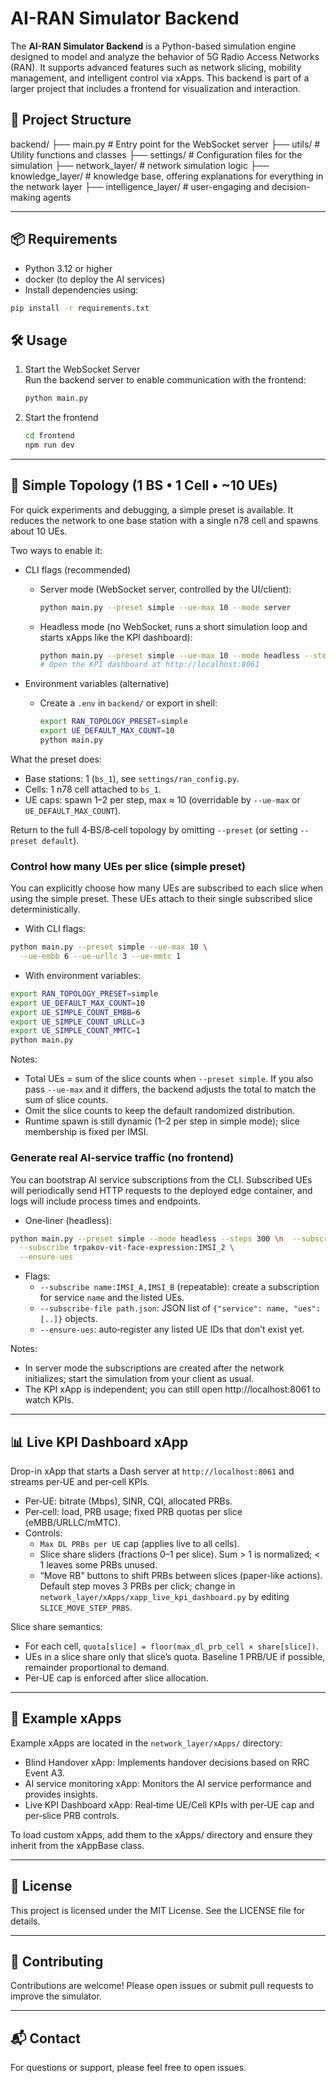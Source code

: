 # AI-RAN Simulator Backend

The **AI-RAN Simulator Backend** is a Python-based simulation engine designed to model and analyze the behavior of 5G Radio Access Networks (RAN). It supports advanced features such as network slicing, mobility management, and intelligent control via xApps. This backend is part of a larger project that includes a frontend for visualization and interaction.

## 📁 Project Structure

backend/
├── main.py # Entry point for the WebSocket server
├── utils/ # Utility functions and classes
├── settings/ # Configuration files for the simulation
├── network_layer/ # network simulation logic
├── knowledge_layer/ # knowledge base, offering explanations for everything in the network layer
├── intelligence_layer/ # user-engaging and decision-making agents

---

## 📦 Requirements

- Python 3.12 or higher
- docker (to deploy the AI services)
- Install dependencies using:

```bash
pip install -r requirements.txt
```

## 🛠️ Usage

1. Start the WebSocket Server <br>Run the backend server to enable communication with the frontend:

   ```bash
   python main.py
   ```

2. Start the frontend <br>

   ```bash
   cd frontend
   npm run dev
   ```

---

## 🧪 Simple Topology (1 BS • 1 Cell • ~10 UEs)

For quick experiments and debugging, a simple preset is available. It reduces the network to one base station with a single n78 cell and spawns about 10 UEs.

Two ways to enable it:

- CLI flags (recommended)

  - Server mode (WebSocket server, controlled by the UI/client):

    ```bash
    python main.py --preset simple --ue-max 10 --mode server
    ```

  - Headless mode (no WebSocket, runs a short simulation loop and starts xApps like the KPI dashboard):

    ```bash
    python main.py --preset simple --ue-max 10 --mode headless --steps 120
    # Open the KPI dashboard at http://localhost:8061
    ```

- Environment variables (alternative)

  - Create a `.env` in `backend/` or export in shell:

    ```bash
    export RAN_TOPOLOGY_PRESET=simple
    export UE_DEFAULT_MAX_COUNT=10
    python main.py
    ```

What the preset does:

- Base stations: 1 (`bs_1`), see `settings/ran_config.py`.
- Cells: 1 n78 cell attached to `bs_1`.
- UE caps: spawn 1–2 per step, max ≈ 10 (overridable by `--ue-max` or `UE_DEFAULT_MAX_COUNT`).

Return to the full 4‑BS/8‑cell topology by omitting `--preset` (or setting `--preset default`).

### Control how many UEs per slice (simple preset)

You can explicitly choose how many UEs are subscribed to each slice when using the simple preset. These UEs attach to their single subscribed slice deterministically.

- With CLI flags:

```bash
python main.py --preset simple --ue-max 10 \
  --ue-embb 6 --ue-urllc 3 --ue-mmtc 1 
```

- With environment variables:

```bash
export RAN_TOPOLOGY_PRESET=simple
export UE_DEFAULT_MAX_COUNT=10
export UE_SIMPLE_COUNT_EMBB=6
export UE_SIMPLE_COUNT_URLLC=3
export UE_SIMPLE_COUNT_MMTC=1
python main.py
```

Notes:
- Total UEs = sum of the slice counts when `--preset simple`. If you also pass `--ue-max` and it differs, the backend adjusts the total to match the sum of slice counts.
- Omit the slice counts to keep the default randomized distribution.
- Runtime spawn is still dynamic (1–2 per step in simple mode); slice membership is fixed per IMSI.


### Generate real AI‑service traffic (no frontend)

You can bootstrap AI service subscriptions from the CLI. Subscribed UEs will periodically send HTTP requests to the deployed edge container, and logs will include process times and endpoints.

- One‑liner (headless):

```bash
python main.py --preset simple --mode headless --steps 300 \n  --subscribe ultralytics-yolov8-yolov8s:IMSI_0,IMSI_1 \
  --subscribe trpakov-vit-face-expression:IMSI_2 \
  --ensure-ues
```

- Flags:
  - `--subscribe name:IMSI_A,IMSI_B` (repeatable): create a subscription for service `name` and the listed UEs.
  - `--subscribe-file path.json`: JSON list of `{"service": name, "ues": [..]}` objects.
  - `--ensure-ues`: auto‑register any listed UE IDs that don’t exist yet.

Notes:
- In server mode the subscriptions are created after the network initializes; start the simulation from your client as usual.
- The KPI xApp is independent; you can still open http://localhost:8061 to watch KPIs.


---

## 📊 Live KPI Dashboard xApp

Drop-in xApp that starts a Dash server at `http://localhost:8061` and streams per‑UE and per‑cell KPIs.

- Per‑UE: bitrate (Mbps), SINR, CQI, allocated PRBs.
- Per‑cell: load, PRB usage; fixed PRB quotas per slice (eMBB/URLLC/mMTC).
- Controls:
  - `Max DL PRBs per UE` cap (applies live to all cells).
  - Slice share sliders (fractions 0–1 per slice). Sum > 1 is normalized; < 1 leaves some PRBs unused.
  - “Move RB” buttons to shift PRBs between slices (paper-like actions). Default step moves 3 PRBs per click; change in `network_layer/xApps/xapp_live_kpi_dashboard.py` by editing `SLICE_MOVE_STEP_PRBS`.

Slice share semantics:

- For each cell, `quota[slice] = floor(max_dl_prb_cell × share[slice])`.
- UEs in a slice share only that slice’s quota. Baseline 1 PRB/UE if possible, remainder proportional to demand.
- Per‑UE cap is enforced after slice allocation.

---

## 🧠 Example xApps

Example xApps are located in the `network_layer/xApps/` directory:

- Blind Handover xApp: Implements handover decisions based on RRC Event A3.
- AI service monitoring xApp: Monitors the AI service performance and provides insights.
 - Live KPI Dashboard xApp: Real‑time UE/Cell KPIs with per‑UE cap and per‑slice PRB controls.

To load custom xApps, add them to the xApps/ directory and ensure they inherit from the xAppBase class.

---

## 📝 License

This project is licensed under the MIT License. See the LICENSE file for details.

---

## 🤝 Contributing

Contributions are welcome! Please open issues or submit pull requests to improve the simulator.

---

## 📬 Contact

For questions or support, please feel free to open issues.
